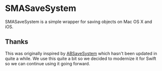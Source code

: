 # SMASaveSystem

SMASaveSystem is a simple wrapper for saving objects on Mac OS X and iOS.

## Thanks

This was originally inspired by [ABSaveSystem](https://github.com/alexblunck/ABSaveSystem) which hasn't been updated in quite a while. We use this quite a bit so we decided to modernize it for Swift so we can continue using it going forward.
